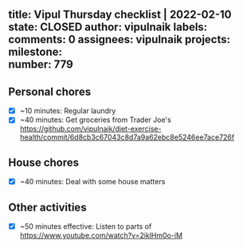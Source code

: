 title:	Vipul Thursday checklist | 2022-02-10
state:	CLOSED
author:	vipulnaik
labels:	
comments:	0
assignees:	vipulnaik
projects:	
milestone:	
number:	779
--
## Personal chores

- [x] ~10 minutes: Regular laundry
- [x] ~40 minutes: Get groceries from Trader Joe's https://github.com/vipulnaik/diet-exercise-health/commit/6d8cb3c67043c8d7a9a62ebc8e5246ee7ace726f 

## House chores

- [x] ~40 minutes: Deal with some house matters

## Other activities

- [x] ~50 minutes effective: Listen to parts of https://www.youtube.com/watch?v=2iklHm0o-iM
